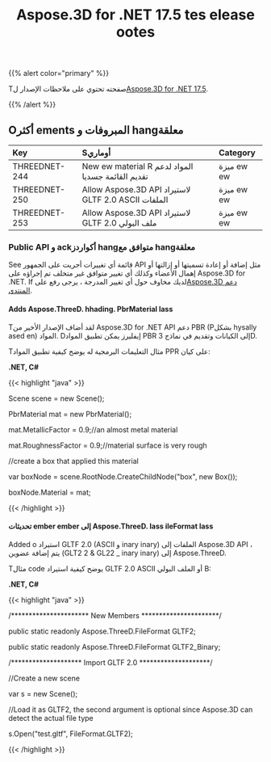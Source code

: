 ﻿---
title: Aspose.3D for .NET 17.5 tes elease ootes
type: docs
weight: 80
url: /ar/net/aspose-3d-for-net-17-5-release-notes/
---
{{% alert color="primary" %}} 

Tصفحته تحتوي على ملاحظات الإصدار ل[Aspose.3D for .NET 17.5](https://www.nuget.org/packages/Aspose.3D/17.5.0).

{{% /alert %}} 
## **Oأكثر ements المبروفات و hangمعلقة**

|**Key**|**Sأوماري**|**Category**|
|:- |:- |:- |
|THREEDNET-244|New ew material R المواد لدعم تقديم القائمة جسديا|ميزة ew ew|
|THREEDNET-250|Allow Aspose.3D API لاستيراد GLTF 2.0 ASCII الملفات|ميزة ew ew|
|THREEDNET-253|Allow Aspose.3D API لاستيراد GLTF 2.0 ملف البولي|ميزة ew ew|
### **Public API و ackأكواردز hangمتوافق مع hangمعلقة**
See قائمة أي تغييرات أجريت على الجمهور API مثل إضافة أو إعادة تسميتها أو إزالتها أو إهمال الأعضاء وكذلك أي تغيير متوافق غير متخلف تم إجراؤه على Aspose.3D for .NET. If لديك مخاوف حول أي تغيير المدرجة ، يرجى رفع على[Aspose.3D دعم المنتدى](https://forum.aspose.com/c/3d/18).
#### **Adds Aspose.ThreeD. hhading. PbrMaterial lass**
Tلقد أضاف الإصدار الأخير من Aspose.3D for .NET API دعم PBR (Pبشكل hysally ased en) المواد. Dإيفليرز يمكن تطبيق المواد PBR إلى الكيانات وتقديم في نماذج 3D.

Tمثال التعليمات البرمجية له يوضح كيفية تطبيق المواد PPR على كيان:

**.NET, C#**

{{< highlight "java" >}}

 Scene scene = new Scene();

PbrMaterial mat = new PbrMaterial();

mat.MetallicFactor = 0.9;//an almost metal material

mat.RoughnessFactor = 0.9;//material surface is very rough

//create a box that applied this material

var boxNode = scene.RootNode.CreateChildNode("box", new Box());

boxNode.Material = mat;

{{< /highlight >}}
#### **تحديثات ember ember إلى Aspose.ThreeD. lass ileFormat lass**
Added o استيراد GLTF 2.0 (ASCII و inary inary) الملفات إلى Aspose.3D API ، يتم إضافة عضوين (GLT2 2 & GL22 _ inary inary) إلى Aspose.ThreeD.

Tمثال code يوضح كيفية استيراد GLTF 2.0 ASCII أو الملف البولي B:

**.NET, C#**

{{< highlight "java" >}}

 /********************** New Members **********************/

public static readonly Aspose.ThreeD.FileFormat GLTF2;

public static readonly Aspose.ThreeD.FileFormat GLTF2_Binary;



/******************** Import GLTF 2.0 ********************/

//Create a new scene

var s = new Scene();

//Load it as GLTF2, the second argument is optional since Aspose.3D can detect the actual file type

s.Open("test.gltf", FileFormat.GLTF2);

{{< /highlight >}}

